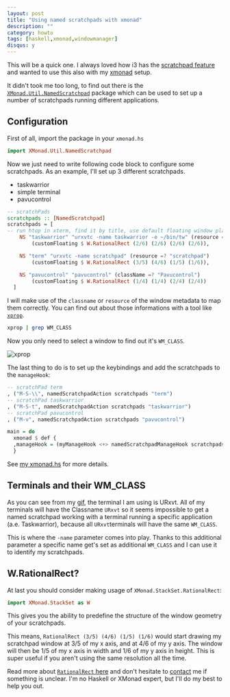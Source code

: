 ```yaml
---
layout: post
title: "Using named scratchpads with xmonad"
description: ""
category: howto
tags: [haskell,xmonad,windowmanager]
disqus: y
---
```


This will be a quick one. I always loved how i3 has the [scratchpad feature](https://i3wm.org/docs/userguide.html#_scratchpad) and wanted to use this also with my [xmonad](https://xmonad.org) setup.

It didn't took me too long, to find out there is the [`XMonad.Util.NamedScratchpad`](https://hackage.haskell.org/package/xmonad-contrib-0.13/docs/XMonad-Util-NamedScratchpad.html) package which can be used to set up a number of scratchpads running different applications.

## Configuration

First of all, import the package in your `xmonad.hs`

```haskell
import XMonad.Util.NamedScratchpad
```

Now we just need to write following code block to configure some scratchpads. As an example, I'll set up 3 different scratchpads.

* taskwarrior
* simple terminal
* pavucontrol

```haskell
-- scratchPads
scratchpads :: [NamedScratchpad]
scratchpads = [
-- run htop in xterm, find it by title, use default floating window placement
    NS "taskwarrior" "urxvtc -name taskwarrior -e ~/bin/tw" (resource =? "taskwarrior")
        (customFloating $ W.RationalRect (2/6) (2/6) (2/6) (2/6)),

    NS "term" "urxvtc -name scratchpad" (resource =? "scratchpad")
        (customFloating $ W.RationalRect (3/5) (4/6) (1/5) (1/6)),

    NS "pavucontrol" "pavucontrol" (className =? "Pavucontrol")
        (customFloating $ W.RationalRect (1/4) (1/4) (2/4) (2/4))
  ]

```

I will make use of the `classname` or `resource` of the window metadata to map them correctly. You can find out about those informations with a tool like [`xprop`](https://linux.die.net/man/1/xprop).

```bash
xprop | grep WM_CLASS
```

Now you only need to select a window to find out it's `WM_CLASS`.

![xprop](/img/p/20200502_1.gif)

The last thing to do is to set up the keybindings and add the scratchpads to the `manageHook`:

```haskell
-- scratchPad term
, ("M-S-\\", namedScratchpadAction scratchpads "term")
-- scratchPad taskwarrior
, ("M-S-t", namedScratchpadAction scratchpads "taskwarrior")
-- scratchPad pavucontrol
, ("M-v", namedScratchpadAction scratchpads "pavucontrol")
```

```haskell
main = do
  xmonad $ def {
  ,manageHook = (myManageHook <+> namedScratchpadManageHook scratchpads
  }
```

See [my xmonad.hs](https://github.com/eyenx/dotfiles/blob/master/.xmonad/xmonad.hs) for more details.



## Terminals and their WM_CLASS

As you can see from my [gif](/img/p/20200502_1.gif), the terminal I am using is URxvt. All of my terminals will have the Classname `URxvt` so it seems impossible to get a named scratchpad working with a terminal running a specific application (a.e. Taskwarrior), because all `URxvt`terminals will have the same `WM_CLASS`.

This is where the `-name` parameter comes into play. Thanks to this additional parameter a specific name get's set as additional `WM_CLASS` and I can use it to identify my scratchpads.

## W.RationalRect?

At last you should consider making usage of `XMonad.StackSet.RationalRect`:

```haskell
import XMonad.StackSet as W
```

This gives you the ability to predefine the structure of the window geometry of your scratchpads.

This means, `RationalRect (3/5) (4/6) (1/5) (1/6)` would start drawing my scratchpad window at 3/5 of my x axis, and at 4/6 of my y axis. The window will then be 1/5 of my x axis in width and 1/6 of my y axis in height. This is super useful if you aren't using the same resolution all the time.

Read more about [`RationalRect` here](https://hackage.haskell.org/package/xmonad-0.15/docs/XMonad-StackSet.html#t:RationalRect) and don't hesitate to [contact](https://eyenx.ch/about) me if something is unclear. I'm no Haskell or XMonad expert, but I'll do my best to help you out.
